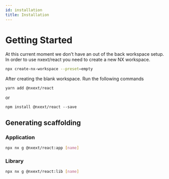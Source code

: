 ```yaml
---
id: installation
title: Installation
---
```


# Getting Started

At this current moment we don't have an out of the back workspace setup. In order to use nxext/react you need to create a new NX workspace.

```bash
npx create-nx-workspace --preset=empty
```

After creating the blank workspace. Run the following commands

```
yarn add @nxext/react
```

or

```
npm install @nxext/react --save
```

## Generating scaffolding

### Application

```bash
npx nx g @nxext/react:app [name]
```

### Library

```bash
npx nx g @nxext/react:lib [name]
```
